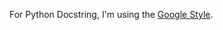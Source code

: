 For Python Docstring, I'm using the [Google Style](http://sphinxcontrib-napoleon.readthedocs.io/en/latest/example_google.html).
